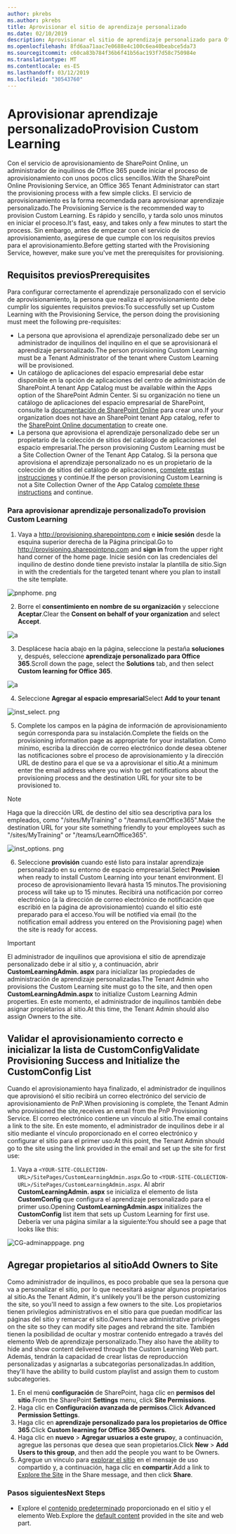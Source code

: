 ```yaml
---
author: pkrebs
ms.author: pkrebs
title: Aprovisionar el sitio de aprendizaje personalizado
ms.date: 02/10/2019
description: Aprovisionar el sitio de aprendizaje personalizado para Office 365 a través del motor de aprovisionamiento de SharePoint
ms.openlocfilehash: 8fd6aa71aac7e0688e4c100c6ea40beabce5da73
ms.sourcegitcommit: c60ca83b784f36b6f41b56ac193f7d58c750984e
ms.translationtype: MT
ms.contentlocale: es-ES
ms.lasthandoff: 03/12/2019
ms.locfileid: "30543760"
---
```

# <a name="provision-custom-learning"></a><span data-ttu-id="08e51-103">Aprovisionar aprendizaje personalizado</span><span class="sxs-lookup"><span data-stu-id="08e51-103">Provision Custom Learning</span></span> 

<span data-ttu-id="08e51-104">Con el servicio de aprovisionamiento de SharePoint Online, un administrador de inquilinos de Office 365 puede iniciar el proceso de aprovisionamiento con unos pocos clics sencillos.</span><span class="sxs-lookup"><span data-stu-id="08e51-104">With the SharePoint Online Provisioning Service, an Office 365 Tenant Administrator can start the provisioning process with a few simple clicks.</span></span> <span data-ttu-id="08e51-105">El servicio de aprovisionamiento es la forma recomendada para aprovisionar aprendizaje personalizado.</span><span class="sxs-lookup"><span data-stu-id="08e51-105">The Provisioning Service is the recommended way to provision Custom Learning.</span></span> <span data-ttu-id="08e51-106">Es rápido y sencillo, y tarda solo unos minutos en iniciar el proceso.</span><span class="sxs-lookup"><span data-stu-id="08e51-106">It's fast, easy, and takes only a few minutes to start the process.</span></span> <span data-ttu-id="08e51-107">Sin embargo, antes de empezar con el servicio de aprovisionamiento, asegúrese de que cumple con los requisitos previos para el aprovisionamiento.</span><span class="sxs-lookup"><span data-stu-id="08e51-107">Before getting started with the Provisioning Service, however, make sure you've met the prerequisites for provisioning.</span></span>

## <a name="prerequisites"></a><span data-ttu-id="08e51-108">Requisitos previos</span><span class="sxs-lookup"><span data-stu-id="08e51-108">Prerequisites</span></span>
 
<span data-ttu-id="08e51-109">Para configurar correctamente el aprendizaje personalizado con el servicio de aprovisionamiento, la persona que realiza el aprovisionamiento debe cumplir los siguientes requisitos previos:</span><span class="sxs-lookup"><span data-stu-id="08e51-109">To successfully set up Custom Learning with the Provisioning Service, the person doing the provisioning must meet the following pre-requisites:</span></span> 
 
- <span data-ttu-id="08e51-110">La persona que aprovisiona el aprendizaje personalizado debe ser un administrador de inquilinos del inquilino en el que se aprovisionará el aprendizaje personalizado.</span><span class="sxs-lookup"><span data-stu-id="08e51-110">The person provisioning Custom Learning must be a Tenant Administrator of the tenant where Custom Learning will be provisioned.</span></span>  
- <span data-ttu-id="08e51-111">Un catálogo de aplicaciones del espacio empresarial debe estar disponible en la opción de aplicaciones del centro de administración de SharePoint.</span><span class="sxs-lookup"><span data-stu-id="08e51-111">A tenant App Catalog must be available within the Apps option of the SharePoint Admin Center.</span></span> <span data-ttu-id="08e51-112">Si su organización no tiene un catálogo de aplicaciones del espacio empresarial de SharePoint, consulte la [documentación de SharePoint Online](https://docs.microsoft.com/en-us/sharepoint/use-app-catalog) para crear uno.</span><span class="sxs-lookup"><span data-stu-id="08e51-112">If your organization does not have an SharePoint tenant App catalog, refer to the [SharePoint Online documentation](https://docs.microsoft.com/en-us/sharepoint/use-app-catalog) to create one.</span></span>  
- <span data-ttu-id="08e51-113">La persona que aprovisiona el aprendizaje personalizado debe ser un propietario de la colección de sitios del catálogo de aplicaciones del espacio empresarial.</span><span class="sxs-lookup"><span data-stu-id="08e51-113">The person provisioning Custom Learning must be a Site Collection Owner of the Tenant App Catalog.</span></span> <span data-ttu-id="08e51-114">Si la persona que aprovisiona el aprendizaje personalizado no es un propietario de la colección de sitios del catálogo de aplicaciones, [complete estas instrucciones](addappadmin.md) y continúe.</span><span class="sxs-lookup"><span data-stu-id="08e51-114">If the person provisioning Custom Learning is not a Site Collection Owner of the App Catalog [complete these instructions](addappadmin.md) and continue.</span></span> 

### <a name="to-provision-custom-learning"></a><span data-ttu-id="08e51-115">Para aprovisionar aprendizaje personalizado</span><span class="sxs-lookup"><span data-stu-id="08e51-115">To provision Custom Learning</span></span>

1. <span data-ttu-id="08e51-116">Vaya a http://provisioning.sharepointpnp.com e **inicie sesión** desde la esquina superior derecha de la Página principal.</span><span class="sxs-lookup"><span data-stu-id="08e51-116">Go to http://provisioning.sharepointpnp.com and **sign in** from the upper right hand corner of the home page.</span></span>  <span data-ttu-id="08e51-117">Inicie sesión con las credenciales del inquilino de destino donde tiene previsto instalar la plantilla de sitio.</span><span class="sxs-lookup"><span data-stu-id="08e51-117">Sign in with the  credentials for the targeted tenant where you plan to install the site template.</span></span>

![pnphome. png](media/inst_signin.png)

2. <span data-ttu-id="08e51-119">Borre el **consentimiento en nombre de su organización** y seleccione **Aceptar**.</span><span class="sxs-lookup"><span data-stu-id="08e51-119">Clear the **Consent on behalf of your organization** and select **Accept**.</span></span>

![a](media/inst_perms.png)

3. <span data-ttu-id="08e51-121">Desplácese hacia abajo en la página, seleccione la pestaña **soluciones** y, después, seleccione **aprendizaje personalizado para Office 365**.</span><span class="sxs-lookup"><span data-stu-id="08e51-121">Scroll down the page, select the **Solutions** tab, and then select **Custom learning for Office 365**.</span></span> 

![a](media/inst_select.png)

4. <span data-ttu-id="08e51-123">Seleccione **Agregar al espacio empresarial**</span><span class="sxs-lookup"><span data-stu-id="08e51-123">Select **Add to your tenant**</span></span>

![inst_select. png](media/inst_add.png)

5. <span data-ttu-id="08e51-125">Complete los campos en la página de información de aprovisionamiento según corresponda para su instalación.</span><span class="sxs-lookup"><span data-stu-id="08e51-125">Complete the fields on the provisioning information page as appropriate for your installation.</span></span> <span data-ttu-id="08e51-126">Como mínimo, escriba la dirección de correo electrónico donde desea obtener las notificaciones sobre el proceso de aprovisionamiento y la dirección URL de destino para el que se va a aprovisionar el sitio.</span><span class="sxs-lookup"><span data-stu-id="08e51-126">At a minimum enter the email address where you wish to get notifications about the provisioning process and the destination URL for your site to be provisioned to.</span></span>  
> [!NOTE]
> <span data-ttu-id="08e51-127">Haga que la dirección URL de destino del sitio sea descriptiva para los empleados, como "/sites/MyTraining" o "/teams/LearnOffice365".</span><span class="sxs-lookup"><span data-stu-id="08e51-127">Make the destination URL for your site something friendly to your employees such as "/sites/MyTraining" or "/teams/LearnOffice365".</span></span>

![inst_options. png](media/inst_options.png)

6. <span data-ttu-id="08e51-129">Seleccione **provisión** cuando esté listo para instalar aprendizaje personalizado en su entorno de espacio empresarial.</span><span class="sxs-lookup"><span data-stu-id="08e51-129">Select **Provision** when ready to install Custom Learning into your tenant environment.</span></span>  <span data-ttu-id="08e51-130">El proceso de aprovisionamiento llevará hasta 15 minutos.</span><span class="sxs-lookup"><span data-stu-id="08e51-130">The provisioning process will take up to 15 minutes.</span></span> <span data-ttu-id="08e51-131">Recibirá una notificación por correo electrónico (a la dirección de correo electrónico de notificación que escribió en la página de aprovisionamiento) cuando el sitio esté preparado para el acceso.</span><span class="sxs-lookup"><span data-stu-id="08e51-131">You will be notified via email (to the notification email address you entered on the Provisioning page) when the site is ready for access.</span></span> 

> [!IMPORTANT]
> <span data-ttu-id="08e51-132">El administrador de inquilinos que aprovisiona el sitio de aprendizaje personalizado debe ir al sitio y, a continuación, abrir **CustomLearningAdmin. aspx** para inicializar las propiedades de administración de aprendizaje personalizadas.</span><span class="sxs-lookup"><span data-stu-id="08e51-132">The Tenant Admin who provisions the Custom Learning site must go to the site, and then open **CustomLearningAdmin.aspx** to initialize Custom Learning Admin properties.</span></span> <span data-ttu-id="08e51-133">En este momento, el administrador de inquilinos también debe asignar propietarios al sitio.</span><span class="sxs-lookup"><span data-stu-id="08e51-133">At this time, the Tenant Admin should also assign Owners to the site.</span></span> 

## <a name="validate-provisioning-success-and-initialize-the-customconfig-list"></a><span data-ttu-id="08e51-134">Validar el aprovisionamiento correcto e inicializar la lista de CustomConfig</span><span class="sxs-lookup"><span data-stu-id="08e51-134">Validate Provisioning Success and Initialize the CustomConfig List</span></span>

<span data-ttu-id="08e51-135">Cuando el aprovisionamiento haya finalizado, el administrador de inquilinos que aprovisionó el sitio recibirá un correo electrónico del servicio de aprovisionamiento de PnP.</span><span class="sxs-lookup"><span data-stu-id="08e51-135">When provisioning is complete, the Tenant Admin who provisioned the site,receives an email from the PnP Provisioning Service.</span></span> <span data-ttu-id="08e51-136">El correo electrónico contiene un vínculo al sitio.</span><span class="sxs-lookup"><span data-stu-id="08e51-136">The email contains a link to the site.</span></span> <span data-ttu-id="08e51-137">En este momento, el administrador de inquilinos debe ir al sitio mediante el vínculo proporcionado en el correo electrónico y configurar el sitio para el primer uso:</span><span class="sxs-lookup"><span data-stu-id="08e51-137">At this point, the Tenant Admin should go to the site using the link provided in the email and set up the site for first use:</span></span>

1. <span data-ttu-id="08e51-138">Vaya a `<YOUR-SITE-COLLECTION-URL>/SitePages/CustomLearningAdmin.aspx`.</span><span class="sxs-lookup"><span data-stu-id="08e51-138">Go to `<YOUR-SITE-COLLECTION-URL>/SitePages/CustomLearningAdmin.aspx`.</span></span> <span data-ttu-id="08e51-139">Al abrir **CustomLearningAdmin. aspx** se inicializa el elemento de lista **CustomConfig** que configura el aprendizaje personalizado para el primer uso.</span><span class="sxs-lookup"><span data-stu-id="08e51-139">Opening **CustomLearningAdmin.aspx** initializes the **CustomConfig** list item that sets up Custom Learning for first use.</span></span> <span data-ttu-id="08e51-140">Debería ver una página similar a la siguiente:</span><span class="sxs-lookup"><span data-stu-id="08e51-140">You should see a page that looks like this:</span></span>

![CG-adminapppage. png](media/cg-adminapppage.png)

## <a name="add-owners-to-site"></a><span data-ttu-id="08e51-142">Agregar propietarios al sitio</span><span class="sxs-lookup"><span data-stu-id="08e51-142">Add Owners to Site</span></span>
<span data-ttu-id="08e51-143">Como administrador de inquilinos, es poco probable que sea la persona que va a personalizar el sitio, por lo que necesitará asignar algunos propietarios al sitio.</span><span class="sxs-lookup"><span data-stu-id="08e51-143">As the Tenant Admin, it's unlikely you'll be the person customizing the site, so you'll need to assign a few owners to the site.</span></span> <span data-ttu-id="08e51-144">Los propietarios tienen privilegios administrativos en el sitio para que puedan modificar las páginas del sitio y remarcar el sitio.</span><span class="sxs-lookup"><span data-stu-id="08e51-144">Owners have administrative privileges on the site so they can modify site pages and rebrand the site.</span></span> <span data-ttu-id="08e51-145">También tienen la posibilidad de ocultar y mostrar contenido entregado a través del elemento Web de aprendizaje personalizado.</span><span class="sxs-lookup"><span data-stu-id="08e51-145">They also have the ability to hide and show content delivered through the Custom Learning Web part.</span></span> <span data-ttu-id="08e51-146">Además, tendrán la capacidad de crear listas de reproducción personalizadas y asignarlas a subcategorías personalizadas.</span><span class="sxs-lookup"><span data-stu-id="08e51-146">In addition, they'll have the ability to build custom playlist and assign them to custom subcategories.</span></span>  

1. <span data-ttu-id="08e51-147">En el menú **configuración** de SharePoint, haga clic en **permisos del sitio**.</span><span class="sxs-lookup"><span data-stu-id="08e51-147">From the SharePoint **Settings** menu, click **Site Permissions**.</span></span>
2. <span data-ttu-id="08e51-148">Haga clic en **Configuración avanzada de permisos**.</span><span class="sxs-lookup"><span data-stu-id="08e51-148">Click **Advanced Permission Settings**.</span></span>
3. <span data-ttu-id="08e51-149">Haga clic en **aprendizaje personalizado para los propietarios de Office 365**.</span><span class="sxs-lookup"><span data-stu-id="08e51-149">Click **Custom learning for Office 365 Owners**.</span></span>
4. <span data-ttu-id="08e51-150">Haga clic en **nuevo** > **Agregar usuarios a este grupo**y, a continuación, agregue las personas que desea que sean propietarios.</span><span class="sxs-lookup"><span data-stu-id="08e51-150">Click **New** > **Add Users to this group**, and then add the people you want to be Owners.</span></span> 
5. <span data-ttu-id="08e51-151">Agregue un vínculo para [explorar el sitio](https://docs.microsoft.com/en-us/Office365/CustomLearning/custom_explore) en el mensaje de uso compartido y, a continuación, haga clic en **compartir**.</span><span class="sxs-lookup"><span data-stu-id="08e51-151">Add a link to [Explore the Site](https://docs.microsoft.com/en-us/Office365/CustomLearning/custom_explore) in the Share message, and then click **Share**.</span></span>

### <a name="next-steps"></a><span data-ttu-id="08e51-152">Pasos siguientes</span><span class="sxs-lookup"><span data-stu-id="08e51-152">Next Steps</span></span>
- <span data-ttu-id="08e51-153">Explore el [contenido predeterminado](custom_exploresite.md) proporcionado en el sitio y el elemento Web.</span><span class="sxs-lookup"><span data-stu-id="08e51-153">Explore the [default content](custom_exploresite.md) provided in the site and web part.</span></span>
